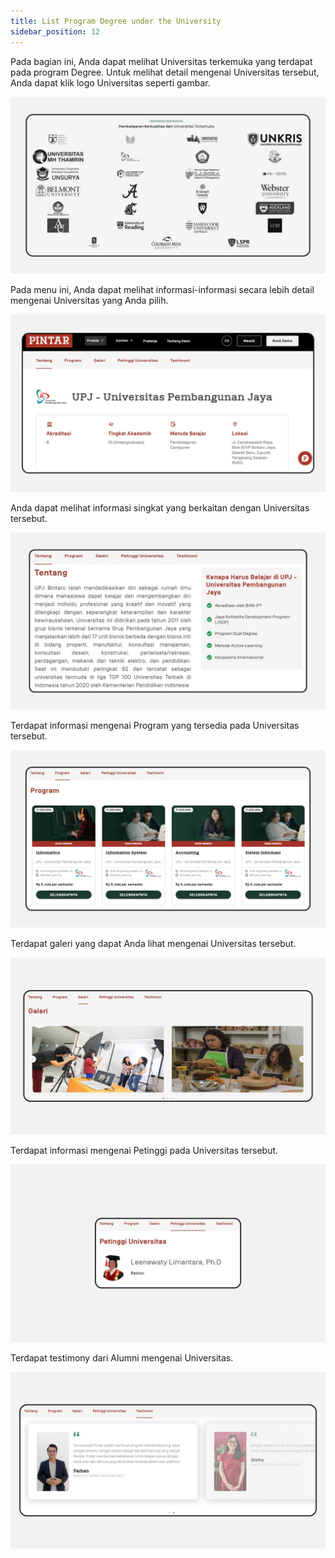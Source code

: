 ```yaml
---
title: List Program Degree under the University
sidebar_position: 12
---
```

Pada bagian ini, Anda dapat melihat Universitas terkemuka yang terdapat pada program Degree. Untuk melihat detail mengenai Universitas tersebut, Anda dapat klik logo Universitas seperti gambar.

![](/img/list-program-degree-under-the-university-1.jpg)

Pada menu ini, Anda dapat melihat informasi-informasi secara lebih detail mengenai Universitas yang Anda pilih.

![](/img/list-program-degree-under-the-university-2.jpg)

Anda dapat melihat informasi singkat yang berkaitan dengan Universitas tersebut.

![](/img/list-program-degree-under-the-university-3.jpg)

Terdapat informasi mengenai Program yang tersedia pada Universitas tersebut.

![](/img/list-program-degree-under-the-university-4.jpg)

Terdapat galeri yang dapat Anda lihat mengenai Universitas tersebut.

![](/img/list-program-degree-under-the-university-5.jpg)

Terdapat informasi mengenai Petinggi pada Universitas tersebut.

![](/img/list-program-degree-under-the-university-6.jpg)

Terdapat testimony dari Alumni mengenai Universitas.

![](/img/list-program-degree-under-the-university-7.jpg)
